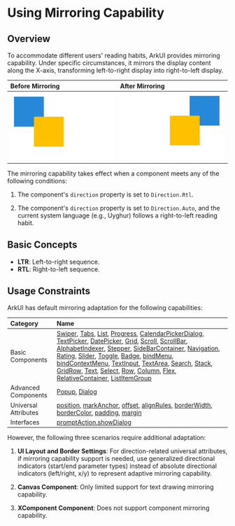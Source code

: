 # Using Mirroring Capability

## Overview

To accommodate different users' reading habits, ArkUI provides mirroring capability. Under specific circumstances, it mirrors the display content along the X-axis, transforming left-to-right display into right-to-left display.

|**Before Mirroring**|**After Mirroring**|
|:---|:---|
| ![mirroring-capability](./figures/mirroring_capability1.png) | ![mirroring-capability](./figures/mirroring_capability2.png) |

The mirroring capability takes effect when a component meets any of the following conditions:

1. The component's `direction` property is set to `Direction.Rtl`.

2. The component's `direction` property is set to `Direction.Auto`, and the current system language (e.g., Uyghur) follows a right-to-left reading habit.

## Basic Concepts

- **LTR**: Left-to-right sequence.
- **RTL**: Right-to-left sequence.

## Usage Constraints

ArkUI has default mirroring adaptation for the following capabilities:

|**Category**|**Name**|
|:---|:---|
| Basic Components | [Swiper](../../../reference/source_en/arkui-cj/cj-scroll-swipe-swiper.md), [Tabs](../../../reference/source_en/arkui-cj/cj-navigation-switching-tabs.md), [List](../../../reference/source_en/arkui-cj/cj-scroll-swipe-list.md), [Progress](../../../reference/source_en/arkui-cj/cj-information-display-progress.md), [CalendarPickerDialog](../../../application-dev/source_en/arkui-cj/cj-fixes-style-dialog.md#日历选择器弹窗), [TextPicker](../../../reference/source_en/arkui-cj/cj-button-picker-textpicker.md), [DatePicker](../../../reference/source_en/arkui-cj/cj-button-picker-datepicker.md), [Grid](../../../reference/source_en/arkui-cj/cj-scroll-swipe-grid.md), [Scroll](../../../reference/source_en/arkui-cj/cj-scroll-swipe-scroll.md), [ScrollBar](../../../reference/source_en/arkui-cj/cj-scroll-swipe-scrollbar.md), [AlphabetIndexer](../../../reference/source_en/arkui-cj/cj-information-display-alphabetindexer.md), [Stepper](../../../reference/source_en/arkui-cj/cj-navigation-switching-stepper.md), [SideBarContainer](../../../reference/source_en/arkui-cj/cj-grid-layout-sidebar.md), [Navigation](../../../reference/source_en/arkui-cj/cj-navigation-switching-navigation.md), [Rating](../../../reference/source_en/arkui-cj/cj-button-picker-rating.md), [Slider](../../../reference/source_en/arkui-cj/cj-button-picker-slider.md), [Toggle](../../../reference/source_en/arkui-cj/cj-button-picker-toggle.md), [Badge](../../../reference/source_en/arkui-cj/cj-information-display-badge.md), [bindMenu](../../../reference/source_en/arkui-cj/cj-universal-attribute-menu.md#funcbindMenu), [bindContextMenu](../../../reference/source_en/arkui-cj/cj-universal-attribute-menu.md#funcbindContextMenu), [TextInput](../../../reference/source_en/arkui-cj/cj-text-input-textinput.md), [TextArea](../../../reference/source_en/arkui-cj/cj-text-input-textarea.md), [Search](../../../reference/source_en/arkui-cj/cj-text-input-search.md), [Stack](../../../reference/source_en/arkui-cj/cj-row-column-stack-stack.md), [GridRow](../../../reference/source_en/arkui-cj/cj-grid-layout-gridrow.md), [Text](../../../reference/source_en/arkui-cj/cj-text-input-text.md), [Select](../../../reference/source_en/arkui-cj/cj-button-picker-select.md), [Row](../../../reference/source_en/arkui-cj/cj-row-column-stack-row.md), [Column](../../../reference/source_en/arkui-cj/cj-row-column-stack-column.md), [Flex](../../../reference/source_en/arkui-cj/cj-row-column-stack-flex.md), [RelativeContainer](../../../reference/source_en/arkui-cj/cj-row-column-stack-relativecontainer.md), [ListItemGroup](../../../reference/source_en/arkui-cj/cj-scroll-swipe-listgroup.md) |
| Advanced Components | [Popup](./cj-popup-and-menu-components-popup.md), [Dialog](./cj-dialog-base-overview.md) |
| Universal Attributes | [position](../../../reference/source_en/arkui-cj/cj-common-types.md#Position), [markAnchor](../../../reference/source_en/arkui-cj/cj-universal-attribute-location.md#funcmarkAnchor), [offset](../../../application-dev/source_en/arkui-cj/cj-layout-development-grid-layout.md#offset), [alignRules](../../../reference/source_en/arkui-cj/cj-universal-attribute-location.md#funcalignRules), [borderWidth](../../../reference/source_en/arkui-cj/cj-information-display-progress.md#varborderWidth), [borderColor](../../../reference/source_en/arkui-cj/cj-information-display-progress.md#varborderColor), [padding](../../../reference/source_en/arkui-cj/cj-universal-attribute-size.md#fun-cpadding), [margin](../../../reference/source_en/arkui-cj/cj-universal-attribute-size.md#func-marginlength) |
| Interfaces | [promptAction.showDialog](./cj-fixes-style-dialog.md#对话框-showdialog)|

However, the following three scenarios require additional adaptation:

1. **UI Layout and Border Settings**: For direction-related universal attributes, if mirroring capability support is needed, use generalized directional indicators (start/end parameter types) instead of absolute directional indicators (left/right, x/y) to represent adaptive mirroring capability.

2. **Canvas Component**: Only limited support for text drawing mirroring capability.

3. **XComponent Component**: Does not support component mirroring capability.